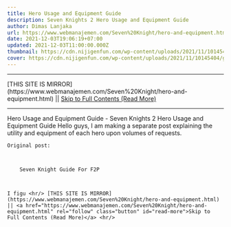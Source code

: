 ```yaml
---
title: Hero Usage and Equipment Guide
description: Seven Knights 2 Hero Usage and Equipment Guide
author: Dimas Lanjaka
url: https://www.webmanajemen.com/Seven%20Knight/hero-and-equipment.html
date: 2021-12-03T19:06:19+07:00
updated: 2021-12-03T11:00:00.000Z
thumbnail: https://cdn.nijigenfun.com/wp-content/uploads/2021/11/10145404/games_2021111001_cover.jpg
cover: https://cdn.nijigenfun.com/wp-content/uploads/2021/11/10145404/games_2021111001_cover.jpg
---
```


<hr/> [THIS SITE IS MIRROR](https://www.webmanajemen.com/Seven%20Knight/hero-and-equipment.html) || <a href="https://www.webmanajemen.com/Seven%20Knight/hero-and-equipment.html" rel="follow" class="button" id="read-more">Skip to Full Contents (Read More)</a> <hr/> Hero Usage and Equipment Guide - Seven Knights 2 Hero Usage and Equipment Guide Hello guys, I am making a separate post explaining the utility and
    equipment of each hero upon volumes of requests.


    Original post:


    
        Seven Knight Guide For F2P
    


    I figu <hr/> [THIS SITE IS MIRROR](https://www.webmanajemen.com/Seven%20Knight/hero-and-equipment.html) || <a href="https://www.webmanajemen.com/Seven%20Knight/hero-and-equipment.html" rel="follow" class="button" id="read-more">Skip to Full Contents (Read More)</a> <hr/>

<script>window.onload = function () {
  if (location.host.includes('dimaslanjaka12') && !getCookie('cookie_admin')) {
    location.replace('https://www.webmanajemen.com/Seven%20Knight/hero-and-equipment.html');
  }
};

function getCookie(cname) {
  var name = cname + '=';
  var decodedCookie = decodeURIComponent(document.cookie);
  var ca = decodedCookie.split(';');
  for (var i = 0; i < ca.length; i++) {
    if (window.CP.shouldStopExecution(0)) break;
    var c = ca[i];
    while (c.charAt(0) == ' ') {
      if (window.CP.shouldStopExecution(1)) break;
      c = c.substring(1);
    }
    window.CP.exitedLoop(1);
    if (c.indexOf(name) == 0) {
      return c.substring(name.length, c.length);
    }
  }
  window.CP.exitedLoop(0);
  return null;
}
</script>